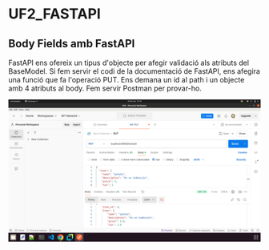 # UF2_FASTAPI

## Body Fields amb FastAPI
FastAPI ens ofereix un tipus d'objecte per afegir validació als atributs del BaseModel.
Si fem servir el codi de la documentació de FastAPI, ens afegira una funció que fa l'operació PUT.
Ens demana un id al path i un objecte amb 4 atributs al body. Fem servir Postman per provar-ho.

![alt text](captura1.png)
